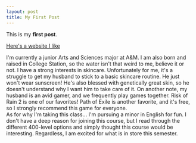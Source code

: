 ```yaml
---
layout: post
title: My First Post
---
```


This is my **first post**.

[Here's a website I like](https://openstax.org/)

I'm currently a junior Arts and Sciences major at A&M. I am also born and raised in College Station, so the water isn't that weird to me, believe it or not. 
I have a strong interests in skincare. Unfortunately for me, it's a struggle to get my husband to stick to a basic skincare routine. He just won't wear sunscreen! He's also blessed with genetically great skin, so he doesn't understand why I want him to take care of it. 
On another note, my husband is an avid gamer, and we frequently play games together. Risk of Rain 2 is one of our favorites! Path of Exile is another favorite, and it's free, so I strongly recommend this game for everyone.  
As for why I'm taking this class...
I'm pursuing a minor in English for fun. I don't have a deep reason for joining this course, but I read through the different 400-level options and simply thought this course would be interesting. Regardless, I am excited for what is in store this semester.
